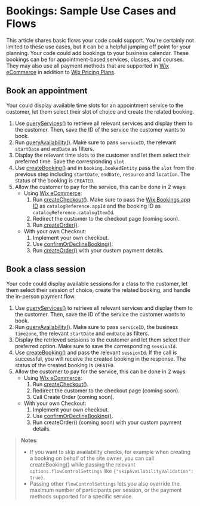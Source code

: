# Bookings: Sample Use Cases and Flows

This article shares basic flows your code could support. You're certainly not
limited to these use cases, but it can be a helpful jumping off point for your
planning. Your code could add bookings to your business calendar. These
bookings can be for appointment-based services, classes, and courses. They may
also use all payment methods that are supported in
[Wix eCommerce](https://dev.wix.com/docs/velo/api-reference/wix-ecom-backend/introduction)
in addition to
[Wix Pricing Plans](https://dev.wix.com/docs/velo/api-reference/wix-pricing-plans-v2/introduction).

## Book an appointment

Your could display available time slots for an appointment service to the
customer, let them select their slot of choice and create the related booking.

1. Use [queryServices()](https://dev.wix.com/docs/velo/api-reference/wix-bookings-v2/services/query-services)
   to retrieve all relevant services and display them to the customer. Then,
   save the ID of the service the customer wants to book.
1. Run [queryAvailability()](https://dev.wix.com/docs/velo/api-reference/wix-bookings-v2/availability-calendar/query-availability).
   Make sure to pass `serviceID`, the relevant `startDate` and `endDate` as filters.
1. Display the relevant time slots to the customer and let them select their
   preferred time. Save the corresponding `slot`.
1. Use [createBooking()](https://dev.wix.com/docs/velo/api-reference/wix-bookings-v2/bookings/create-booking) 
   and in `booking.bookedEntity` pass the `slot` from the previous step including `startDate`, `endDate`,
   `resource` and `location`. The status of the booking is
   `CREATED`.
1. Allow the customer to pay for the service, this can be done in 2 ways:
   - Using [Wix eCommerce](https://dev.wix.com/docs/velo/api-reference/wix-ecom-backend/introduction):
      1. Run [createCheckout()](https://dev.wix.com/docs/velo/api-reference/wix-ecom-backend/checkout/create-checkout).
         Make sure to pass the
         [Wix Bookings app ID](https://dev.wix.com/docs/rest/articles/getting-started/wix-business-solutions#about-apps-made-by-wix)
         as `catalogReference.appId` and the booking ID as `catalogReference.catalogItemId`.
      1. Redirect the customer to the checkout page (coming soon).
      1. Run [createOrder()](https://dev.wix.com/docs/velo/api-reference/wix-ecom-backend/checkout/create-order).
   - With your own Checkout:
      1. Implement your own checkout.
      1. Use [confirmOrDeclineBooking()](https://dev.wix.com/docs/velo/api-reference/wix-bookings-v2/bookings/confirm-or-decline-booking).
      1. Run [createOrder()](https://dev.wix.com/docs/velo/api-reference/wix-ecom-backend/checkout/create-order)
         with your custom payment details.

## Book a class session

Your code could display available sessions for a class to the customer, let
them select their session of choice, create the related booking, and handle the
in-person payment flow.

1. Use [queryServices()](https://dev.wix.com/docs/velo/api-reference/wix-bookings-v2/services/query-services)
   to retrieve all relevant services and display them to the customer. Then,
   save the ID of the service the customer wants to book.
1. Run [queryAvailability()](https://dev.wix.com/docs/velo/api-reference/wix-bookings-v2/availability-calendar/query-availability).
   Make sure to pass `serviceID`, the business `timezone`, the relevant `startDate` and `endDate` as
   filters.
1. Display the retrieved sessions to the customer and let them select their
   preferred option. Make sure to save the corresponding `sessionId`.
1. Use [createBooking()](https://dev.wix.com/docs/velo/api-reference/wix-bookings-v2/bookings/create-booking) 
   and pass the relevant `sessionId`. If the call is successful, you will receive
   the created booking in the response. The status of the created booking is
   `CREATED`.
1. Allow the customer to pay for the service, this can be done in 2 ways:
   - Using [Wix eCommerce](https://dev.wix.com/docs/velo/api-reference/wix-ecom-backend/introduction):
      1. Run [createCheckout()](https://dev.wix.com/docs/velo/api-reference/wix-ecom-backend/checkout/create-checkout).
      1. Redirect the customer to the checkout page (coming soon).
      1. Call Create Order (coming soon).
   - With your own Checkout:
      1. Implement your own checkout.
      1. Use [confirmOrDeclineBooking()](https://dev.wix.com/docs/velo/api-reference/wix-bookings-v2/bookings/confirm-or-decline-booking).
      1. Run createOrder() (coming soon) with your custom payment details.

> __Notes__:
> - If you want to skip availability checks, for example when creating a 
>   booking on behalf of the site owner, you can call createBooking() while 
>   passing the relevant `options.flowControlSettings` like 
>   `{"skipAvailabilityValidation": true}`.
> - Passing other `flowControlSettings` lets you also override the maximum
>   number of participants per session, or the payment methods 
>   supported for a specific service.